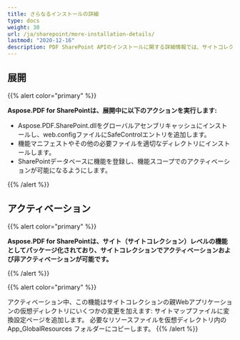 ```yaml
---
title: さらなるインストールの詳細
type: docs
weight: 30
url: /ja/sharepoint/more-installation-details/
lastmod: "2020-12-16"
description: PDF SharePoint APIのインストールに関する詳細情報では、サイトコレクションでの展開、アクティベーション、非アクティベーションの方法について説明します。
---
```


## **展開**

{{% alert color="primary" %}}

**Aspose.PDF for SharePointは、展開中に以下のアクションを実行します:**
- Aspose.PDF.SharePoint.dllをグローバルアセンブリキャッシュにインストールし、web.configファイルにSafeControlエントリを追加します。
- 機能マニフェストやその他の必要ファイルを適切なディレクトリにインストールします。
- SharePointデータベースに機能を登録し、機能スコープでのアクティベーションが可能になるようにします。

{{% /alert %}}


## **アクティベーション**

{{% alert color="primary" %}}

**Aspose.PDF for SharePointは、サイト（サイトコレクション）レベルの機能としてパッケージ化されており、サイトコレクションでアクティベーションおよび非アクティベーションが可能です。**

{{% /alert %}}

{{% alert color="primary" %}}

アクティベーション中、この機能はサイトコレクションの親Webアプリケーションの仮想ディレクトリにいくつかの変更を加えます: サイトマップファイルに変換設定ページを追加します。
 必要なリソースファイルを仮想ディレクトリ内の App_GlobalResources フォルダーにコピーします。
 {{% /alert %}}

